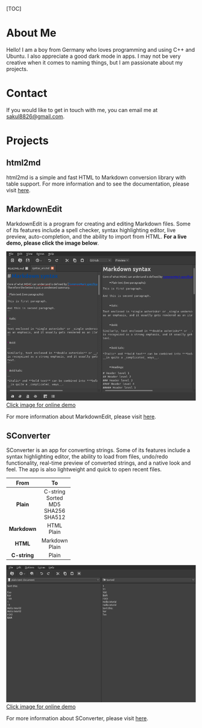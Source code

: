 [TOC]

# About Me

Hello! I am a boy from Germany who loves programming and using C++ and Ubuntu. I also appreciate a good dark mode in apps. I may not be very creative when it comes to naming things, but I am passionate about my projects.

# Contact

If you would like to get in touch with me, you can email me at sakul8826@gmail.com.

# Projects

## html2md

html2md is a simple and fast HTML to Markdown conversion library with table support. For more information and to see the documentation, please visit [here](https://tim-gromeyer.github.io/html2md/).

## MarkdownEdit

MarkdownEdit is a program for creating and editing Markdown files. Some of its features include a spell checker, syntax highlighting editor, live preview, auto-completion, and the ability to import from HTML. **For a live demo, please click the image below**.

<p><a href="https://tim-gromeyer.github.io/MarkdownEdit/markdownedit.html" target="_blank"><img src="MarkdownEdit.png" alt="Example">Click image for online demo</a></p>

For more information about MarkdownEdit, please visit [here](MarkdownEdit.md).

## SConverter

SConverter is an app for converting strings. Some of its features include a syntax highlighting editor, the ability to load from files, undo/redo functionality, real-time preview of converted strings, and a native look and feel. The app is also lightweight and quick to open recent files.

| From         	| To                                            	|
|:------------:	|:----------------------------------------------:|
| **Plain**    		| C-string<br>Sorted<br>MD5<br>SHA256<br>SHA512 	|
| **Markdown**  	|                 HTML<br>Plain                 	|
| **HTML**     	|               Markdown<br>Plain               	|
| **C-string** 		  |                     Plain                     	|

<p><a href="https://tim-gromeyer.github.io/Converter/converter.html" target="_blank"><img src="Converter.png" alt="Example">Click image for online demo</a></p>

For more information about SConverter, please visit [here](Converter.md).

<p hidden>
<img src="images/MarkdownEdit.svg" width=0 height=0><img src="images/Converter.svg" width=0 height=0>
</p>
